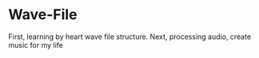 # Wave-File
First, learning by heart wave file structure. Next, processing audio, create music for my life 
